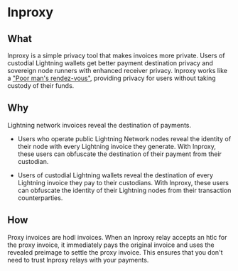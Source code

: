# lnproxy

## What

lnproxy is a simple privacy tool that makes invoices more private.
Users of custodial Lightning wallets get better payment destination privacy
and sovereign node runners with enhanced receiver privacy.
lnproxy works like a
["Poor man's rendez-vous"](https://www.mail-archive.com/lightning-dev@lists.linuxfoundation.org/msg02667.html),
providing privacy for users without taking custody of their funds.

## Why

Lightning network invoices reveal the destination of payments.

-	Users who operate public Lightning Network nodes reveal the identity of their node
	with every Lightning invoice they generate.
	With lnproxy, these users can obfuscate the destination of their payment from their custodian.

-	Users of custodial Lightning wallets reveal the destination
	of every Lightning invoice they pay to their custodians.
	With lnproxy, these users can obfuscate the identity of their Lightning nodes
	from their transaction counterparties.

## How

Proxy invoices are hodl invoices.
When an lnproxy relay accepts an htlc for the proxy invoice,
it immediately pays the original invoice
and uses the revealed preimage to settle the proxy invoice.
This ensures that you don't need to trust lnproxy relays
with your payments.
